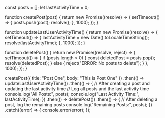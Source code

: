 const posts = [];
let lastActivityTime = 0;

function createPost(post) {
    return new Promise((resolve) => {
        setTimeout(() => {
            posts.push(post);
            resolve();
        }, 1000);
    });
}

function updateLastUserActivityTime() {
    return new Promise((resolve) => {
        setTimeout(() => {
            lastActivityTime = new Date().toLocaleTimeString();
            resolve(lastActivityTime);
        }, 1000);
    });
}

function deletePost() {
    return new Promise((resolve, reject) => {
        setTimeout(() => {
            if (posts.length > 0) {
                const deletedPost = posts.pop();
                resolve(deletedPost);
            } else {
                reject("ERROR: No posts to delete");
            }
        }, 1000);
    });
}

createPost({ title: "Post One", body: "This is Post One" })
    .then(() => updateLastUserActivityTime())
    .then(() => {
        // After creating a post and updating the last activity time
        // Log all posts and the last activity time
        console.log("All Posts:", posts);
        console.log("Last Activity Time:", lastActivityTime);
    })
    .then(() => deletePost())
    .then(() => {
        // After deleting a post, log the remaining posts
        console.log("Remaining Posts:", posts);
    })
    .catch((error) => {
        console.error(error);
    });
